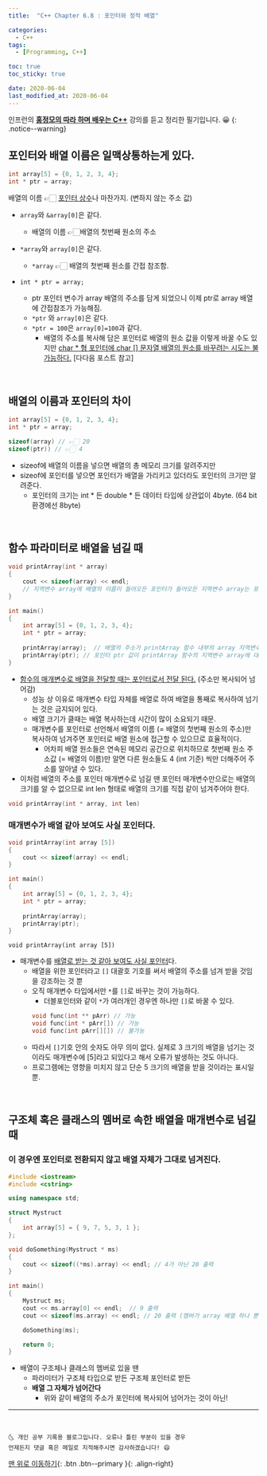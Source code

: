 ```yaml
---
title:  "C++ Chapter 6.8 : 포인터와 정적 배열" 

categories:
  - C++
tags:
  - [Programming, C++]

toc: true
toc_sticky: true

date: 2020-06-04
last_modified_at: 2020-06-04
---
```

인프런의 **<u>홍정모의 따라 하며 배우는 C++</u>** 강의를 듣고 정리한 필기입니다. 😀
{: .notice--warning}


## 포인터와 배열 이름은 일맥상통하는게 있다.
```cpp
int array[5] = {0, 1, 2, 3, 4}; 
int * ptr = array;
```

배열의 이름 👉🏻 <u>포인터 상수</u>나 마찬가지. (변하지 않는 주소 값)
- `array`와 `&array[0]`은 같다. 
  - 배열의 이름 👉🏻배열의 첫번째 원소의 주소

- `*array`와 `array[0]`은 같다.
  - `*array` 👉🏻 배열의 첫번째 원소를 간접 참조함.

- `int * ptr = array;`
  - ptr 포인터 변수가 array 배열의 주소를 담게 되었으니 이제 ptr로 array 배열에 간접참조가 가능해짐.
  - `*ptr` 와 `array[0]`은 같다. 
  - `*ptr = 100`은 `array[0]=100`과 같다.
    - 배열의 주소를 복사해 담은 포인터로 배열의 원소 값을 이렇게 바꿀 수도 있지만 <u>char * 형 포인터에 char [] 문자열 배열의 원소를 바꾸려는 시도는 불가능하다.</u> [다다음 포스트 참고]

<br>

## 배열의 이름과 포인터의 차이
```cpp
int array[5] = {0, 1, 2, 3, 4}; 
int * ptr = array;

sizeof(array) // 👉🏻 20
sizeof(ptr)) // 👉🏻 4
```

- sizeof에 배열의 이름을 넣으면 배열의 총 메모리 크기를 알려주지만
- sizeof에 포인터를 넣으면 포인터가 배열을 가리키고 있더라도 포인터의 크기만 알려준다.
  - 포인터의 크기는 int * 든 double * 든 데이터 타입에 상관없이 4byte. (64 bit 환경에선 8byte)

<br>

## 함수 파라미터로 배열을 넘길 때

```cpp
void printArray(int * array)
{
    cout << sizeof(array) << endl;  
    // 지역변수 array에 배열의 이름이 들어오든 포인터가 들어오든 지역변수 array는 포인터이므로 언제나 4가 출력될 것. 
}

int main()
{
    int array[5] = {0, 1, 2, 3, 4}; 
    int * ptr = array;
    
    printArray(array);  // 배열의 주소가 printArray 함수 내부의 array 지역변수에 대입된다. 
    printArray(ptr); // 포인터 ptr 값이 printArray 함수의 지역변수 array에 대입된다.
}
```

- <u>함수의 매개변수로 배열을 전달할 때는 포인터로서 전달 된다.</u> (주소만 복사되어 넘어감)
  - 성능 상 이유로 매개변수 타입 자체를 배열로 하여 배열을 통째로 복사하여 넘기는 것은 금지되어 있다. 
  - 배열 크기가 클때는 배열 복사하는데 시간이 많이 소요되기 때문.
  - 매개변수를 포인터로 선언해서 배열의 이름 (= 배열의 첫번째 원소의 주소)만 복사하여 넘겨주면 포인터로 배열 원소에 접근할 수 있으므로 효율적이다.
    - 어차피 배열 원소들은 연속된 메모리 공간으로 위치하므로 첫번째 원소 주소값 (= 배열의 이름)만 알면 다른 원소들도 4 (int 기준) 씩만 더해주어 주소를 알아낼 수 있다.
- 이처럼 배열의 주소를 포인터 매개변수로 넘길 땐 포인터 매개변수만으로는 배열의 크기를 알 수 없으므로 int len 형태로 배열의 크기를 직접 같이 넘겨주어야 한다. 
```cpp
void printArray(int * array, int len)
```

### 매개변수가 배열 같아 보여도 사실 포인터다.

```cpp
void printArray(int array [5])
{
    cout << sizeof(array) << endl;   
}

int main()
{
    int array[5] = {0, 1, 2, 3, 4}; 
    int * ptr = array;
    
    printArray(array);  
    printArray(ptr); 
}
```

`void printArray(int array [5])`

- 매개변수를 <u>배열로 받는 것 같아 보여도 사실 포인터</u>다.
  - 배열을 위한 포인터라고 `[]` 대괄호 기호를 써서 배열의 주소를 넘겨 받을 것임을 강조하는 것 뿐
  - 오직 매개변수 타입에서만 `*`를 `[]`로 바꾸는 것이 가능하다.
    - 더블포인터와 같이 `*`가 여러개인 경우엔 하나만 `[]`로 바꿀 수 있다.
    ```cpp
    void func(int ** pArr) // 가능
    void func(int * pArr[]) // 가능
    void func(int pArr[][]) // 불가능
    ``` 
  - 따라서 `[]`기호 안의 숫자도 아무 의미 없다. 실제로 3 크기의 배열을 넘기는 것이라도 매개변수에 [5]라고 되있다고 해서 오류가 발생하는 것도 아니다. 
  - 프로그램에는 영향을 미치지 않고 단순 5 크기의 배열을 받을 것이라는 표시일뿐.

<br>

## 구조체 혹은 클래스의 멤버로 속한 배열을 매개변수로 넘길 때

### 이 경우엔 포인터로 전환되지 않고 배열 자체가 그대로 넘겨진다.

```cpp
#include <iostream>
#include <cstring>

using namespace std;

struct Mystruct
{
	int array[5] = { 9, 7, 5, 3, 1 };
};

void doSomething(Mystruct * ms)
{
	cout << sizeof((*ms).array) << endl; // 4가 아닌 20 출력
}

int main()
{
	Mystruct ms;
	cout << ms.array[0] << endl;  // 9 출력
	cout << sizeof(ms.array) << endl; // 20 출력 (멤버가 array 배열 하나 뿐)

	doSomething(ms);

	return 0;
}
```

- 배열이 구조체나 클래스의 멤버로 있을 땐 
  - 파라미터가 구조체 타입으로 받든 구조체 포인터로 받든
  - **배열 그 자체가 넘어간다**
    - 위와 같이 배열의 주소가 포인터에 복사되어 넘어가는 것이 아닌! 
    


***
<br>

    🌜 개인 공부 기록용 블로그입니다. 오류나 틀린 부분이 있을 경우 
    언제든지 댓글 혹은 메일로 지적해주시면 감사하겠습니다! 😄

[맨 위로 이동하기](#){: .btn .btn--primary }{: .align-right}